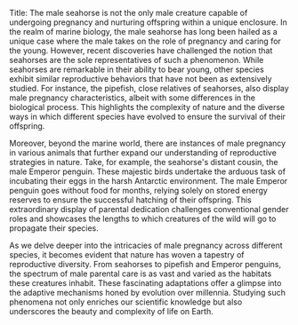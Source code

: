 Title: The male seahorse is not the only male creature capable of undergoing pregnancy and nurturing offspring within a unique enclosure.
In the realm of marine biology, the male seahorse has long been hailed as a unique case where the male takes on the role of pregnancy and caring for the young. However, recent discoveries have challenged the notion that seahorses are the sole representatives of such a phenomenon. While seahorses are remarkable in their ability to bear young, other species exhibit similar reproductive behaviors that have not been as extensively studied. For instance, the pipefish, close relatives of seahorses, also display male pregnancy characteristics, albeit with some differences in the biological process. This highlights the complexity of nature and the diverse ways in which different species have evolved to ensure the survival of their offspring.

Moreover, beyond the marine world, there are instances of male pregnancy in various animals that further expand our understanding of reproductive strategies in nature. Take, for example, the seahorse's distant cousin, the male Emperor penguin. These majestic birds undertake the arduous task of incubating their eggs in the harsh Antarctic environment. The male Emperor penguin goes without food for months, relying solely on stored energy reserves to ensure the successful hatching of their offspring. This extraordinary display of parental dedication challenges conventional gender roles and showcases the lengths to which creatures of the wild will go to propagate their species.

As we delve deeper into the intricacies of male pregnancy across different species, it becomes evident that nature has woven a tapestry of reproductive diversity. From seahorses to pipefish and Emperor penguins, the spectrum of male parental care is as vast and varied as the habitats these creatures inhabit. These fascinating adaptations offer a glimpse into the adaptive mechanisms honed by evolution over millennia. Studying such phenomena not only enriches our scientific knowledge but also underscores the beauty and complexity of life on Earth.